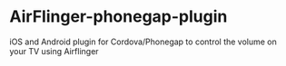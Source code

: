 AirFlinger-phonegap-plugin
==========================

iOS and Android plugin for Cordova/Phonegap to control the volume on your TV using Airflinger 
